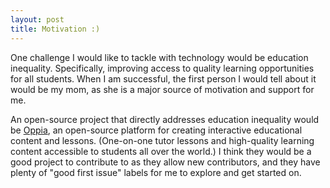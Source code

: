 ```yaml
---
layout: post
title: Motivation :)
---
```


One challenge I would like to tackle with technology would be education inequality. Specifically, improving access to quality learning opportunities for all students. When I am successful, the first person I would tell about it would be my mom, as she is a major source of motivation and support for me. 

An open-source project that directly addresses education inequality would be [Oppia](https://github.com/oppia/oppia), an open-source platform for creating interactive educational content and lessons. (One-on-one tutor lessons and high-quality learning content accessible to students all over the world.) I think they would be a good project to contribute to as they allow new contributors, and they have plenty of "good first issue" labels for me to explore and get started on. 
